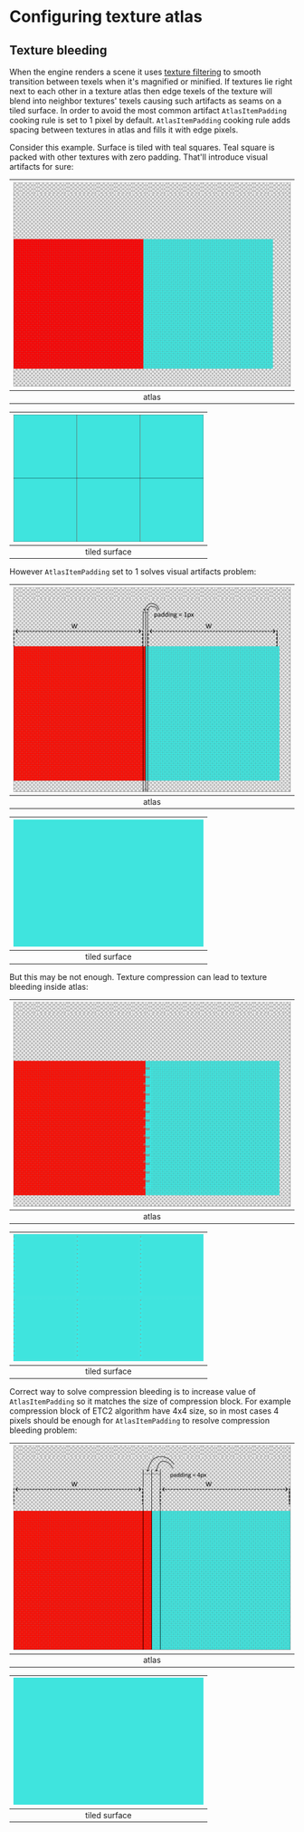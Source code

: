 # Configuring texture atlas

## Texture bleeding

When the engine renders a scene it uses [texture filtering](https://en.wikipedia.org/wiki/Texture_filtering) to smooth transition between texels when it's magnified or minified. If textures lie right next to each other in a texture atlas then edge texels of the texture will blend into neighbor textures' texels causing such artifacts as seams on a tiled surface. In order to avoid the most common artifact `AtlasItemPadding` cooking rule is set to 1 pixel by default. `AtlasItemPadding` cooking rule adds spacing between textures in atlas and fills it with edge pixels.

Consider this example. Surface is tiled with teal squares. Teal square is packed with other textures with zero padding. That'll introduce visual artifacts for sure:

<center>

|![0px_atlas](images\uncompressed_0px_padding_atlas.png)|
|:-:|
|atlas|

|![seams](images\seams.png)|
|:-:|
|tiled surface|

</center>

However `AtlasItemPadding` set to 1 solves visual artifacts problem:

<center>

|![1px_atlas](images\uncompressed_1px_padding_atlas.png)|
|:-:|
|atlas|

|![seams](images\noseams.png)|
|:-:|
|tiled surface|

</center>
But this may be not enough. Texture compression can lead to texture bleeding inside atlas:

<center>

|![1px_atlas](images\compressed_1px_padding_atlas.png)|
|:-:|
|atlas|

|![compression_seams](images\compression_seams.png)|
|:-:|
|tiled surface|

</center>

Correct way to solve compression bleeding is to increase value of `AtlasItemPadding` so it matches the size of compression block. For example compression block of ETC2 algorithm have 4x4 size, so in most cases 4 pixels should be enough for `AtlasItemPadding` to resolve compression bleeding problem:

<center>

|![1px_atlas](images\compressed_4px_padding_atlas.png)|
|:-:|
|atlas|

|![compression_seams](images\noseams.png)|
|:-:|
|tiled surface|

</center>
